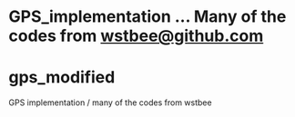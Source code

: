 GPS_implementation ... Many of the codes from wstbee@github.com
=======
# gps_modified
GPS implementation / many of the codes from wstbee

